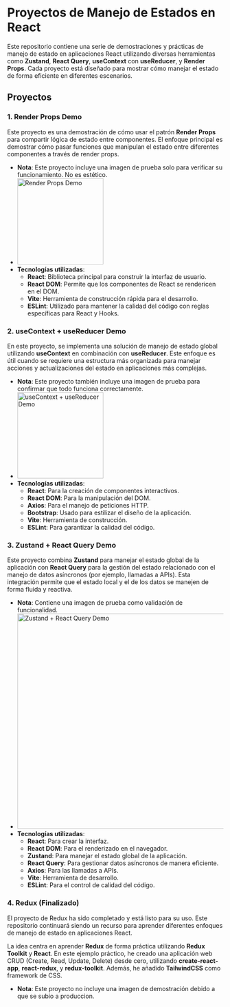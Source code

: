 # Proyectos de Manejo de Estados en React

Este repositorio contiene una serie de demostraciones y prácticas de manejo de estado en aplicaciones React utilizando diversas herramientas como **Zustand**, **React Query**, **useContext** con **useReducer**, y **Render Props**. Cada proyecto está diseñado para mostrar cómo manejar el estado de forma eficiente en diferentes escenarios.

## Proyectos

### 1. Render Props Demo
Este proyecto es una demostración de cómo usar el patrón **Render Props** para compartir lógica de estado entre componentes. El enfoque principal es demostrar cómo pasar funciones que manipulan el estado entre diferentes componentes a través de render props.

- **Nota**: Este proyecto incluye una imagen de prueba solo para verificar su funcionamiento. No es estético.
- <img src="https://github.com/user-attachments/assets/9b05801c-d27f-44d8-90c3-86977a39627f" alt="Render Props Demo" width="200"/>
- **Tecnologías utilizadas**:
  - **React**: Biblioteca principal para construir la interfaz de usuario.
  - **React DOM**: Permite que los componentes de React se rendericen en el DOM.
  - **Vite**: Herramienta de construcción rápida para el desarrollo.
  - **ESLint**: Utilizado para mantener la calidad del código con reglas específicas para React y Hooks.

### 2. useContext + useReducer Demo
En este proyecto, se implementa una solución de manejo de estado global utilizando **useContext** en combinación con **useReducer**. Este enfoque es útil cuando se requiere una estructura más organizada para manejar acciones y actualizaciones del estado en aplicaciones más complejas.

- **Nota**: Este proyecto también incluye una imagen de prueba para confirmar que todo funciona correctamente.
- <img src="https://github.com/user-attachments/assets/eba8577f-9d07-413f-855a-ef7cf12609ce" alt="useContext + useReducer Demo" width="200"/>
- **Tecnologías utilizadas**:
  - **React**: Para la creación de componentes interactivos.
  - **React DOM**: Para la manipulación del DOM.
  - **Axios**: Para el manejo de peticiones HTTP.
  - **Bootstrap**: Usado para estilizar el diseño de la aplicación.
  - **Vite**: Herramienta de construcción.
  - **ESLint**: Para garantizar la calidad del código.

### 3. Zustand + React Query Demo
Este proyecto combina **Zustand** para manejar el estado global de la aplicación con **React Query** para la gestión del estado relacionado con el manejo de datos asíncronos (por ejemplo, llamadas a APIs). Esta integración permite que el estado local y el de los datos se manejen de forma fluida y reactiva.

- **Nota**: Contiene una imagen de prueba como validación de funcionalidad.
- <img src="https://github.com/user-attachments/assets/33083982-da89-428e-a1bf-6016508651e9" alt="Zustand + React Query Demo"  width="500 "/>
- **Tecnologías utilizadas**:
  - **React**: Para crear la interfaz.
  - **React DOM**: Para el renderizado en el navegador.
  - **Zustand**: Para manejar el estado global de la aplicación.
  - **React Query**: Para gestionar datos asíncronos de manera eficiente.
  - **Axios**: Para las llamadas a APIs.
  - **Vite**: Herramienta de desarrollo.
  - **ESLint**: Para el control de calidad del código.

### 4. Redux (Finalizado)

El proyecto de Redux ha sido completado y está listo para su uso. Este repositorio continuará siendo un recurso para aprender diferentes enfoques de manejo de estado en aplicaciones React.

La idea  centra en aprender **Redux** de forma práctica utilizando **Redux Toolkit** y **React**. En este ejemplo práctico, he creado una aplicación web CRUD (Create, Read, Update, Delete) desde cero, utilizando **create-react-app**, **react-redux**, y **redux-toolkit**. Además, he añadido **TailwindCSS**  como framework de CSS.

- **Nota**: Este proyecto no incluye una imagen de demostración debido a que se subio a produccion.





